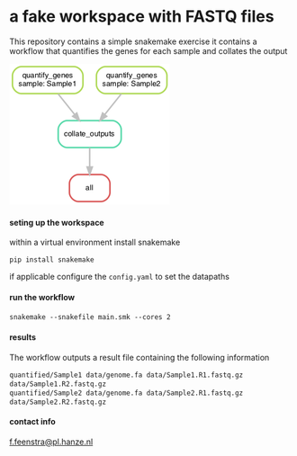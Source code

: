 # a fake workspace with FASTQ files

This repository contains a simple snakemake exercise 
it contains a workflow that quantifies the genes for each sample and collates the output


![](images/dag.png)

#### seting up the workspace
within a virtual environment install snakemake

```
pip install snakemake
```
if applicable configure the `config.yaml` to set the datapaths

#### run the workflow
```
snakemake --snakefile main.smk --cores 2
```

#### results
The workflow outputs a result file containing the following information
```
quantified/Sample1 data/genome.fa data/Sample1.R1.fastq.gz data/Sample1.R2.fastq.gz
quantified/Sample2 data/genome.fa data/Sample2.R1.fastq.gz data/Sample2.R2.fastq.gz
```

#### contact info
f.feenstra@pl.hanze.nl
